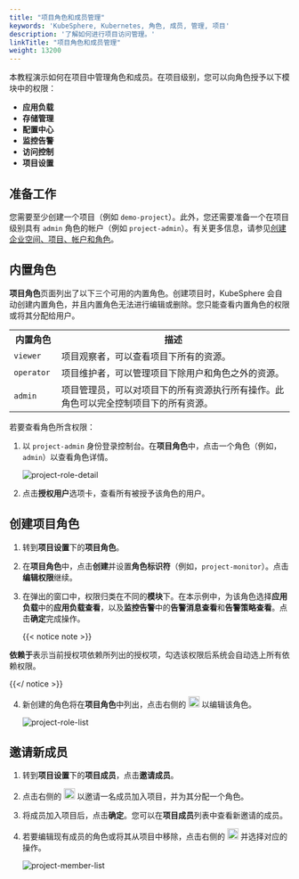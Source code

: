 ```yaml
---
title: "项目角色和成员管理"
keywords: 'KubeSphere, Kubernetes, 角色, 成员, 管理, 项目'
description: '了解如何进行项目访问管理。'
linkTitle: "项目角色和成员管理"
weight: 13200
---
```


本教程演示如何在项目中管理角色和成员。在项目级别，您可以向角色授予以下模块中的权限：

- **应用负载**
- **存储管理**
- **配置中心**
- **监控告警**
- **访问控制**
- **项目设置**

## 准备工作

您需要至少创建一个项目（例如 `demo-project`）。此外，您还需要准备一个在项目级别具有 `admin` 角色的帐户（例如 `project-admin`）。有关更多信息，请参见[创建企业空间、项目、帐户和角色](../../quick-start/create-workspace-and-project/)。

## 内置角色

**项目角色**页面列出了以下三个可用的内置角色。创建项目时，KubeSphere 会自动创建内置角色，并且内置角色无法进行编辑或删除。您只能查看内置角色的权限或将其分配给用户。

<table>
  <tr>
    <th width="17%">内置角色</th>
    <th width="83%">描述</th>
  </tr>
  <tr>
    <td><code>viewer</code></td>
    <td>项目观察者，可以查看项目下所有的资源。</td>
  </tr>
   <tr>
     <td><code>operator</code></td>
     <td>项目维护者，可以管理项目下除用户和角色之外的资源。</td>
  </tr>
  <tr>
    <td><code>admin</code></td>
     <td>项目管理员，可以对项目下的所有资源执行所有操作。此角色可以完全控制项目下的所有资源。</td>
  </tr>
</table>

若要查看角色所含权限：

1. 以 `project-admin` 身份登录控制台。在**项目角色**中，点击一个角色（例如，`admin`）以查看角色详情。

   ![project-role-detail](/images/docs/zh-cn/project-administration/role-and-member-management/project-role-detail.png)

2. 点击**授权用户**选项卡，查看所有被授予该角色的用户。

## 创建项目角色

1. 转到**项目设置**下的**项目角色**。

2. 在**项目角色**中，点击**创建**并设置**角色标识符**（例如，`project-monitor`）。点击**编辑权限**继续。

3. 在弹出的窗口中，权限归类在不同的**模块**下。在本示例中，为该角色选择**应用负载**中的**应用负载查看**，以及**监控告警**中的**告警消息查看**和**告警策略查看**。点击**确定**完成操作。

    {{< notice note >}}

**依赖于**表示当前授权项依赖所列出的授权项，勾选该权限后系统会自动选上所有依赖权限。

{{</ notice >}}

4. 新创建的角色将在**项目角色**中列出，点击右侧的 <img src="/images/docs/zh-cn/project-administration/role-and-member-management/three-dots.png" height="20px"> 以编辑该角色。

    ![project-role-list](/images/docs/zh-cn/project-administration/role-and-member-management/project-role-list.png)

## 邀请新成员

1. 转到**项目设置**下的**项目成员**，点击**邀请成员**。

2. 点击右侧的 <img src="/images/docs/zh-cn/project-administration/role-and-member-management/add.png" height="20px"> 以邀请一名成员加入项目，并为其分配一个角色。

3. 将成员加入项目后，点击**确定**。您可以在**项目成员**列表中查看新邀请的成员。

4. 若要编辑现有成员的角色或将其从项目中移除，点击右侧的 <img src="/images/docs/zh-cn/project-administration/role-and-member-management/three-dots.png" height="20px"> 并选择对应的操作。

    ![project-member-list](/images/docs/zh-cn/project-administration/role-and-member-management/project-member-list.png)

    

